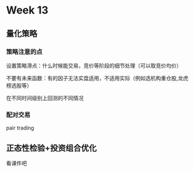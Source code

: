# Week 13

## 量化策略

### 策略注意的点

设置策略滑点：什么时候能交易，竞价等阶段的细节处理（可以取竞价均价）

不要有未来函数：有的因子无法实盘适用，不适用实际（例如选机构重仓股,龙虎榜选股等）

在不同时间级别上回测的不同情况

### 配对交易

pair trading

## 正态性检验+投资组合优化

看课件吧
